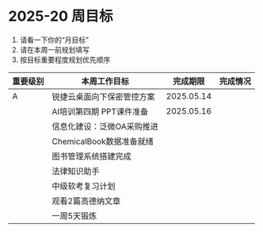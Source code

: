 # 2025-20 周目标

1. 请看一下你的“月目标”
2. 请在本周一前规划填写
3. 按目标重要程度规划优先顺序

| 重要级别 | 本周工作目标               | 完成期限   | 完成情况 |
| -------- | -------------------------- | ---------- | -------- |
| A        | 锐捷云桌面向下保密管控方案 | 2025.05.14 |          |
|          | AI培训第四期 PPT课件准备   | 2025.05.16 |          |
|          | 信息化建设：泛微OA采购推进 |            |          |
|          | ChemicalBook数据准备就绪   |            |          |
|          | 图书管理系统搭建完成       |            |          |
|          | 法律知识助手               |            |          |
|          | 中级软考复习计划           |            |          |
|          | 观看2篇高德纳文章          |            |          |
|          | 一周5天锻炼                |            |          |
